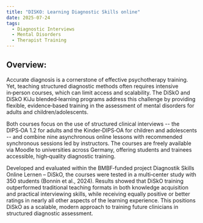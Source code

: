 ```yaml
---
title: "DISKO: Learning Diagnostic Skills online"
date: 2025-07-24
tags:
  - Diagnostic Interviews
  - Mental Disorders
  - Therapist Training 
---
```


## Overview:

Accurate diagnosis is a cornerstone of effective psychotherapy training. Yet, teaching structured diagnostic methods often requires intensive in‑person courses, which can limit access and scalability. The DiSkO and DiSkO KiJu blended‑learning programs address this challenge by providing flexible, evidence‑based training in the assessment of mental disorders for adults and children/adolescents.

Both courses focus on the use of structured clinical interviews -- the DIPS‑OA 1.2 for adults and the Kinder‑DIPS‑OA for children and adolescents -- and combine nine asynchronous online lessons with recommended synchronous sessions led by instructors. The courses are freely available via Moodle to universities across Germany, offering students and trainees accessible, high‑quality diagnostic training.

Developed and evaluated within the BMBF‑funded project Diagnostik Skills Online Lernen – DiSkO, the courses were tested in a multi‑center study with 350 students (Bonnin et al., 2024). Results showed that DiSkO training outperformed traditional teaching formats in both knowledge acquisition and practical interviewing skills, while receiving equally positive or better ratings in nearly all other aspects of the learning experience. This positions DiSkO as a scalable, modern approach to training future clinicians in structured diagnostic assessment.